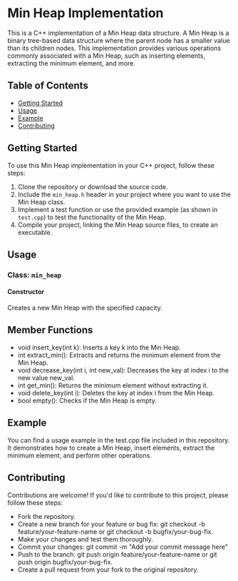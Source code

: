 # Min Heap Implementation
This is a C++ implementation of a Min Heap data structure. A Min Heap is a binary tree-based data structure where the parent node has a smaller value than its children nodes. This implementation provides various operations commonly associated with a Min Heap, such as inserting elements, extracting the minimum element, and more.

## Table of Contents
- [Getting Started](#getting-started)
- [Usage](#usage)
- [Example](#example)
- [Contributing](#contributing)

## Getting Started
To use this Min Heap implementation in your C++ project, follow these steps:
1. Clone the repository or download the source code.
2. Include the `min_heap.h` header in your project where you want to use the Min Heap class.
3. Implement a test function or use the provided example (as shown in `test.cpp`) to test the functionality of the Min Heap.
4. Compile your project, linking the Min Heap source files, to create an executable.

## Usage
### Class: `min_heap`
#### Constructor
Creates a new Min Heap with the specified capacity.
## Member Functions
- void insert_key(int k): Inserts a key k into the Min Heap.
- int extract_min(): Extracts and returns the minimum element from the Min Heap.
- void decrease_key(int i, int new_val): Decreases the key at index i to the new value new_val.
- int get_min(): Returns the minimum element without extracting it.
- void delete_key(int i): Deletes the key at index i from the Min Heap.
- bool empty(): Checks if the Min Heap is empty.

## Example
You can find a usage example in the test.cpp file included in this repository. It demonstrates how to create a Min Heap, insert elements, extract the minimum element, and perform other operations.

## Contributing
Contributions are welcome! If you'd like to contribute to this project, please follow these steps:
- Fork the repository.
- Create a new branch for your feature or bug fix: git checkout -b feature/your-feature-name or git checkout -b bugfix/your-bug-fix.
- Make your changes and test them thoroughly.
- Commit your changes: git commit -m "Add your commit message here"
- Push to the branch: git push origin feature/your-feature-name or git push origin bugfix/your-bug-fix.
- Create a pull request from your fork to the original repository.
